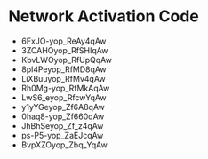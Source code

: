 # Network Activation Code
* 6FxJO-yop_ReAy4qAw
* 3ZCAHOyop_RfSHIqAw
* KbvLWOyop_RfUpQqAw
* 8pl4Peyop_RfMD8qAw
* LiXBuuyop_RfMv4qAw
* Rh0Mg-yop_RfMkAqAw
* LwS6_eyop_RfcwYqAw
* y1yYGeyop_Zf6A8qAw
* 0haq8-yop_Zf660qAw
* JhBhSeyop_Zf_z4qAw
* ps-P5-yop_ZaEJcqAw
* BvpXZOyop_Zbq_YqAw